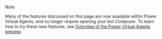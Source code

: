 > [!NOTE]
> Many of the features discussed on this page are now available within Power Virtual Agents, and no longer require opening your bot Composer. To learn how to try these new features, see [Overview of the Power Virtual Agents preview](preview/overview.md).